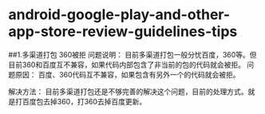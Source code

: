 # android-google-play-and-other-app-store-review-guidelines-tips

##1.多渠道打包 360被拒
问题说明： 目前多渠道打包一般分忧百度，360等。但目前360和百度互不兼容，如果代码内部包含了非当前的包的代码就会被拒。
问题原因： 百度、360代码互不兼容，如果包含有另外一个的代码就会被拒。

解决方法： 目前多渠道打包还是不够完善的解决这个问题，目前的处理方式。就是打百度包去掉360，打360去掉百度更新。

